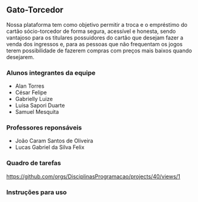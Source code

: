 ## Gato-Torcedor

Nossa plataforma tem como objetivo permitir a troca e o empréstimo do cartão sócio-torcedor de forma segura, acessível e honesta, sendo vantajoso para os titulares possuidores do cartão que desejam fazer a venda dos ingressos e, para as pessoas que não frequentam os jogos terem possibilidade de fazerem compras com preços mais baixos quando desejarem.

### Alunos integrantes da equipe

- Alan Torres
- César Felipe
- Gabrielly Luize
- Luísa Sapori Duarte 
- Samuel Mesquita

### Professores reponsáveis 

- João Caram Santos de Oliveira
- Lucas Gabriel da Silva Felix

### Quadro de tarefas
https://github.com/orgs/DisciplinasProgramacao/projects/40/views/1


### Instruções para uso

